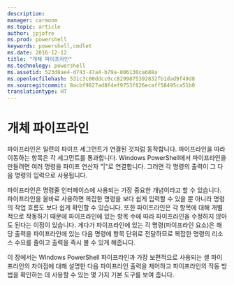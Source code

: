```yaml
---
description: 
manager: carmonm
ms.topic: article
author: jpjofre
ms.prod: powershell
keywords: powershell,cmdlet
ms.date: 2016-12-12
title: "개체 파이프라인"
ms.technology: powershell
ms.assetid: 523d8ae4-d743-47a4-b79a-806130ca688a
ms.openlocfilehash: 531c3c00ddcc0cc8299875392832fb1dad9f49d8
ms.sourcegitcommit: 8acbf9827ad8f4ef9753f826ecaff58495ca51b0
translationtype: HT
---
```

# <a name="object-pipeline"></a>개체 파이프라인
파이프라인은 일련의 파이프 세그먼트가 연결된 것처럼 동작합니다. 파이프라인을 따라 이동하는 항목은 각 세그먼트를 통과합니다. Windows PowerShell에서 파이프라인을 만들려면 여러 명령을 파이프 연산자 "|"로 연결합니다. 그러면 각 명령의 출력이 그 다음 명령의 입력으로 사용됩니다.

파이프라인은 명령줄 인터페이스에 사용되는 가장 중요한 개념이라고 할 수 있습니다. 파이프라인을 올바로 사용하면 복잡한 명령을 보다 쉽게 입력할 수 있을 뿐 아니라 명령의 작업 흐름도 보다 쉽게 확인할 수 있습니다. 또한 파이프라인은 각 항목에 대해 개별적으로 작동하기 때문에 파이프라인에 있는 항목 수에 따라 파이프라인을 수정하지 않아도 된다는 이점이 있습니다. 게다가 파이프라인에 있는 각 명령(파이프라인 요소)은 해당 출력을 파이프라인에 있는 다음 명령에 항목 단위로 전달하므로 복잡한 명령의 리소스 수요를 줄이고 출력을 즉시 볼 수 있게 해줍니다.

이 장에서는 Windows PowerShell 파이프라인과 가장 보편적으로 사용되는 셸 파이프라인의 차이점에 대해 설명한 다음 파이프라인 출력을 제어하고 파이프라인의 작동 방법을 확인하는 데 사용할 수 있는 몇 가지 기본 도구를 보여 줍니다.

